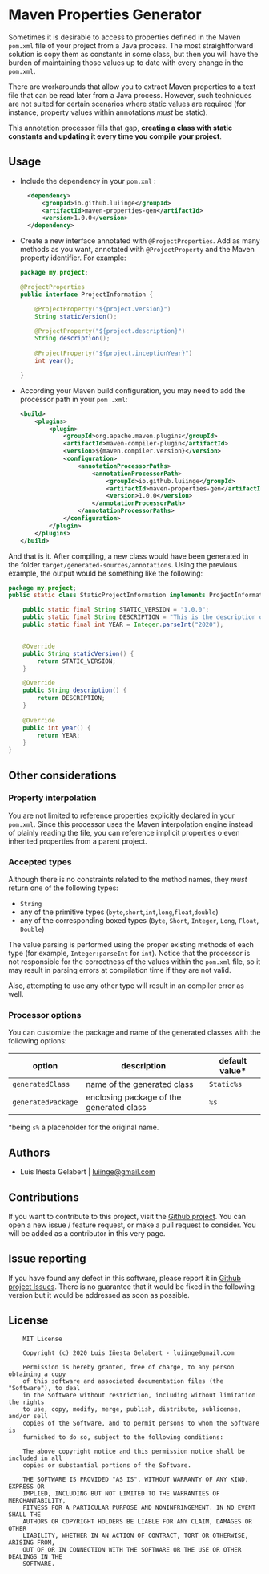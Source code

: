 Maven Properties Generator
================================================================================

Sometimes it is desirable to access to properties defined in the Maven 
`pom.xml` file of your project from a Java process. The most straightforward solution is copy them 
as constants in some class, but then you will have the burden of maintaining those 
values up to date with every change in the `pom.xml`. 

There are workarounds that allow you to extract Maven properties to a
text file that can be read later from a Java process. However, such techniques are not suited for 
certain scenarios where static values are required (for instance, property values within 
annotations *must* be static). 

This annotation processor fills that gap, **creating a class with static constants and updating it
every time you compile your project**. 

Usage
--------------------------------------------------------------------------------

- Include the dependency in your `pom.xml` :
    ```xml
      <dependency>
          <groupId>io.github.luiinge</groupId>
          <artifactId>maven-properties-gen</artifactId>
          <version>1.0.0</version>
      </dependency>
    ```

- Create a new interface annotated with `@ProjectProperties`. Add as many methods as you 
want, annotated with `@ProjectProperty` and the Maven property identifier. For example:

    ```java
    package my.project;
  
    @ProjectProperties
    public interface ProjectInformation {
    
        @ProjectProperty("${project.version}")
        String staticVersion();
    
        @ProjectProperty("${project.description}")
        String description();
      
        @ProjectProperty("${project.inceptionYear}")
        int year();
  
    }
    ```
    

- According your Maven build configuration, you may need to add the processor path in your `pom
.xml`:
    ```xml
    <build>
        <plugins>
            <plugin>
                <groupId>org.apache.maven.plugins</groupId>
                <artifactId>maven-compiler-plugin</artifactId>
                <version>${maven.compiler.version}</version>
                <configuration>
                    <annotationProcessorPaths>
                        <annotationProcessorPath>
                            <groupId>io.github.luiinge</groupId>
                            <artifactId>maven-properties-gen</artifactId>
                            <version>1.0.0</version>
                        </annotationProcessorPath>
                    </annotationProcessorPaths>
                </configuration>
            </plugin>
        </plugins>
    </build>
    ```

And that is it. After compiling, a new class would have been generated in the folder 
`target/generated-sources/annotations`. Using the previous example, the output would be
something like the following:

```java
package my.project;
public static class StaticProjectInformation implements ProjectInformation {

    public static final String STATIC_VERSION = "1.0.0";
    public static final String DESCRIPTION = "This is the description of my project";
    public static final int YEAR = Integer.parseInt("2020");


    @Override
    public String staticVersion() {
        return STATIC_VERSION;
    }

    @Override
    public String description() {
        return DESCRIPTION;
    }
    
    @Override
    public int year() {
        return YEAR;    
    }   
}
```


Other considerations
----------------------------------------------------------------------------

### Property interpolation
You are not limited to reference properties explicitly declared in your `pom.xml`. Since this 
processor uses the Maven interpolation engine instead of plainly reading the file, you can 
reference implicit properties o even inherited properties from a parent project.

### Accepted types
Although there is no constraints related to the method names, they *must* return one of the
following types:
- `String`
- any of the primitive types (`byte`,`short`,`int`,`long`,`float`,`double`)
- any of the corresponding boxed types (`Byte`, `Short`, `Integer`, `Long`, `Float`, `Double`)

The value parsing is performed using the proper existing methods of each type (for example, 
`Integer:parseInt` for `int`). Notice that the processor is not responsible for the correctness
of the values within the `pom.xml` file, so it may result in parsing errors at compilation time 
if they are not valid.

Also, attempting to use any other type will result in an compiler error as well.   

### Processor options
You can customize the package and name of the generated classes with the following options:

| option | description | default value* |
| ------ | ----------- | ------------- |
| `generatedClass` | name of the generated class | `Static%s`
| `generatedPackage` | enclosing package of the generated class | `%s`

*being `s%` a placeholder for the original name.

Authors
-----------------------------------------------------------------------------------------

- Luis Iñesta Gelabert  |  luiinge@gmail.com

Contributions
-----------------------------------------------------------------------------------------
If you want to contribute to this project, visit the
[Github project](https://github.com/luiinge/maven-properties-gen). You can open a new issue
 / feature
request, or make a pull request to consider. You will be added
as a contributor in this very page.

Issue reporting
-----------------------------------------------------------------------------------------
If you have found any defect in this software, please report it 
in [Github project Issues](https://github.com/luiinge/maven-properties-gen/issues). 
There is no guarantee that it would be fixed in the following version but it would 
be addressed as soon as possible.   
 

License
-----------------------------------------------------------------------------------------

```
    MIT License

    Copyright (c) 2020 Luis Iñesta Gelabert - luiinge@gmail.com

    Permission is hereby granted, free of charge, to any person obtaining a copy
    of this software and associated documentation files (the "Software"), to deal
    in the Software without restriction, including without limitation the rights
    to use, copy, modify, merge, publish, distribute, sublicense, and/or sell
    copies of the Software, and to permit persons to whom the Software is
    furnished to do so, subject to the following conditions:

    The above copyright notice and this permission notice shall be included in all
    copies or substantial portions of the Software.

    THE SOFTWARE IS PROVIDED "AS IS", WITHOUT WARRANTY OF ANY KIND, EXPRESS OR
    IMPLIED, INCLUDING BUT NOT LIMITED TO THE WARRANTIES OF MERCHANTABILITY,
    FITNESS FOR A PARTICULAR PURPOSE AND NONINFRINGEMENT. IN NO EVENT SHALL THE
    AUTHORS OR COPYRIGHT HOLDERS BE LIABLE FOR ANY CLAIM, DAMAGES OR OTHER
    LIABILITY, WHETHER IN AN ACTION OF CONTRACT, TORT OR OTHERWISE, ARISING FROM,
    OUT OF OR IN CONNECTION WITH THE SOFTWARE OR THE USE OR OTHER DEALINGS IN THE
    SOFTWARE.
```
 

